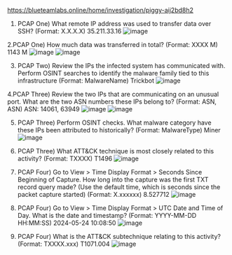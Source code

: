https://blueteamlabs.online/home/investigation/piggy-aij2bd8h2

1. PCAP One) What remote IP address was used to transfer data over SSH? (Format: X.X.X.X)
35.211.33.16
![image](https://github.com/user-attachments/assets/8dfca5dd-7c88-4552-bebf-22b1bc1aa1fe)

2.PCAP One) How much data was transferred in total? (Format: XXXX M)
1143 M
![image](https://github.com/user-attachments/assets/47eecec7-cac7-40a2-9f3a-f7fcfd463551)
![image](https://github.com/user-attachments/assets/99397251-7398-44d3-826a-599d03cd0326)

3. PCAP Two) Review the IPs the infected system has communicated with. Perform OSINT searches to identify the malware family tied to this infrastructure (Format: MalwareName)
Trickbot
![image](https://github.com/user-attachments/assets/550f9b0f-277d-4e34-8c35-d496a5d56658)

4.PCAP Three) Review the two IPs that are communicating on an unusual port. What are the two ASN numbers these IPs belong to? (Format: ASN, ASN)
ASN: 14061, 63949
![image](https://github.com/user-attachments/assets/0e1f5b39-033c-4424-8788-9ff644ce2b1b)
![image](https://github.com/user-attachments/assets/9a0322b6-b10e-4c5a-a9aa-e93fca008847)


5. PCAP Three) Perform OSINT checks. What malware category have these IPs been attributed to historically? (Format: MalwareType)
Miner
![image](https://github.com/user-attachments/assets/30f7ebb8-9807-4e77-a435-95baa5ed7235)

6. PCAP Three) What ATT&CK technique is most closely related to this activity? (Format: TXXXX)
T1496
![image](https://github.com/user-attachments/assets/c1f3f195-9645-42c5-a7b9-526c4e024714)

7. PCAP Four) Go to View > Time Display Format > Seconds Since Beginning of Capture. How long into the capture was the first TXT record query made? (Use the default time, which is seconds since the packet capture started) (Format: X.xxxxxx)
8.527712
![image](https://github.com/user-attachments/assets/2e457286-4f27-4b7e-b491-fa74a74bf383)

8. PCAP Four) Go to View > Time Display Format > UTC Date and Time of Day. What is the date and timestamp? (Format: YYYY-MM-DD HH:MM:SS)
2024-05-24 10:08:50
![image](https://github.com/user-attachments/assets/bd62be3a-bc6a-4452-9f27-634ec62182a6)

9. PCAP Four) What is the ATT&CK subtechnique relating to this activity? (Format: TXXXX.xxx)
T1071.004
![image](https://github.com/user-attachments/assets/5d4c7d6e-306b-46b1-bc0c-e201db4fc4c7)







